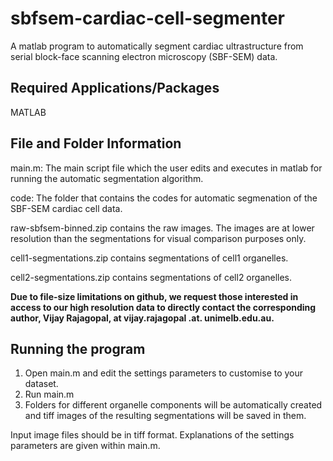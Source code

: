 sbfsem-cardiac-cell-segmenter
=============================
A matlab program to automatically segment cardiac ultrastructure from serial block-face scanning electron microscopy (SBF-SEM) data.

**Required Applications/Packages**
----------------------------------
MATLAB

**File and Folder Information**
-------------------------------
main.m: The main script file which the user edits and executes in matlab for running the automatic segmentation algorithm. 

code: The folder that contains the codes for automatic segmenation of the SBF-SEM cardiac cell data.

raw-sbfsem-binned.zip contains the raw images. The images are at lower resolution than the segmentations for visual comparison purposes only. 

cell1-segmentations.zip contains segmentations of cell1 organelles.

cell2-segmentations.zip contains segmentations of cell2 organelles. 

**Due to file-size limitations on github, we request those interested in access to our high resolution data to directly contact the corresponding author, Vijay Rajagopal, at vijay.rajagopal .at. unimelb.edu.au.**

**Running the program**
-----------------------
1. Open main.m and edit the settings parameters to customise to your dataset. 
2. Run main.m
3. Folders for different organelle components will be automatically created and tiff images of the resulting segmentations will be saved in them. 

Input image files should be in tiff format. Explanations of the settings parameters are given within main.m.


